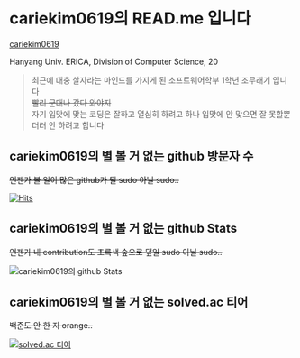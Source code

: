 # cariekim0619의 READ.me 입니다  
[cariekim0619](https://github.com/cariekim0619)  
  
Hanyang Univ. ERICA, Division of Computer Science, 20  
> 최근에 대충 살자라는 마인드를 가지게 된 소프트웨어학부 1학년 조무래기 입니다  
> ~~빨리 군대나 갔다 와야지~~  
> 자기 입맛에 맞는 코딩은 잘하고 열심히 하려고 하나 입맛에 안 맞으면 잘 못할뿐더러 안 하려고 합니다  
  
## cariekim0619의 별 볼 거 없는 github 방문자 수  
~~언젠가 볼 일이 많은 github가 될 sudo 아닐 sudo..~~  
  
[![Hits](https://hits.seeyoufarm.com/api/count/incr/badge.svg?url=https%3A%2F%2Fgithub.com%2Fcariekim0619&count_bg=%2379C83D&title_bg=%23555555&icon=&icon_color=%23E7E7E7&title=hits&edge_flat=false)](https://hits.seeyoufarm.com)  
## cariekim0619의 별 볼 거 없는 github Stats  
~~언젠가 내 contribution도 초록색 숲으로 덮일 sudo 아닐 sudo..~~  
  
![cariekim0619의 github Stats](https://github-readme-stats.vercel.app/api?username=cariekim0619&hide=contribs,prs)  
## cariekim0619의 별 볼 거 없는 solved.ac 티어  
~~백준도 안 한 지 orange..~~  
  
[![solved.ac 티어](http://mazassumnida.wtf/api/generate_badge?boj=cariekim0619)](https://solved.ac/cariekim0619)  
